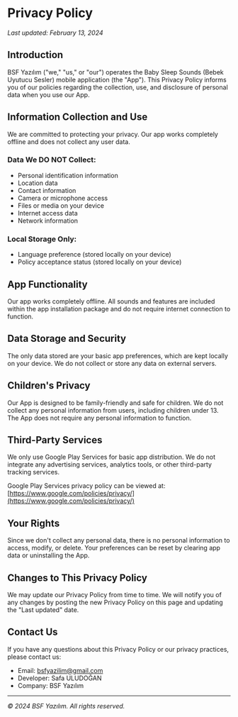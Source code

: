 
# Privacy Policy
*Last updated: February 13, 2024*

## Introduction
BSF Yazılım ("we," "us," or "our") operates the Baby Sleep Sounds (Bebek Uyutucu Sesler) mobile application (the "App"). This Privacy Policy informs you of our policies regarding the collection, use, and disclosure of personal data when you use our App.

## Information Collection and Use
We are committed to protecting your privacy. Our app works completely offline and does not collect any user data.

### Data We DO NOT Collect:
- Personal identification information
- Location data
- Contact information
- Camera or microphone access
- Files or media on your device
- Internet access data
- Network information

### Local Storage Only:
- Language preference (stored locally on your device)
- Policy acceptance status (stored locally on your device)

## App Functionality
Our app works completely offline. All sounds and features are included within the app installation package and do not require internet connection to function.

## Data Storage and Security
The only data stored are your basic app preferences, which are kept locally on your device. We do not collect or store any data on external servers.

## Children's Privacy
Our App is designed to be family-friendly and safe for children. We do not collect any personal information from users, including children under 13. The App does not require any personal information to function.

## Third-Party Services
We only use Google Play Services for basic app distribution. We do not integrate any advertising services, analytics tools, or other third-party tracking services.

Google Play Services privacy policy can be viewed at: [https://www.google.com/policies/privacy/](https://www.google.com/policies/privacy/)

## Your Rights
Since we don't collect any personal data, there is no personal information to access, modify, or delete. Your preferences can be reset by clearing app data or uninstalling the App.

## Changes to This Privacy Policy
We may update our Privacy Policy from time to time. We will notify you of any changes by posting the new Privacy Policy on this page and updating the "Last updated" date.

## Contact Us
If you have any questions about this Privacy Policy or our privacy practices, please contact us:
- Email: bsfyazilim@gmail.com
- Developer: Safa ULUDOĞAN
- Company: BSF Yazılım

---
*© 2024 BSF Yazılım. All rights reserved.* 
